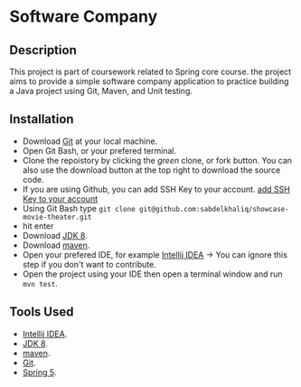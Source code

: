 # Software Company

## Description

This project is part of coursework related to Spring core course. the project aims to provide a simple software company application to practice building a Java project using Git, Maven, and Unit testing.


## Installation

- Download [Git](https://git-scm.com/downloads) at your local machine.
- Open Git Bash, or your prefered terminal.
- Clone the repoistory by clicking the _green_ clone, or fork button. You can also use the download button at the top right to download the source code.
- If you are using Github, you can add SSH Key to your account. [add SSH Key to your account](https://help.github.com/en/enterprise/2.15/user/articles/adding-a-new-ssh-key-to-your-github-account)
- Using Git Bash type ```git clone git@github.com:sabdelkhaliq/showcase-movie-theater.git```
- hit enter
- Download [JDK 8](https://www.oracle.com/java/technologies/javase-jdk8-downloads.html).
- Download [maven](https://maven.apache.org/download.cgi).
- Open your prefered IDE, for example [Intellij IDEA](https://www.jetbrains.com/idea/download) -> You can ignore this step if you don't want to contribute.
- Open the project using your IDE then open a terminal window and run `mvn test`.

## Tools Used

- [Intellij IDEA](https://www.jetbrains.com/idea/download).
- [JDK 8](https://www.oracle.com/java/technologies/javase-jdk8-downloads.html).
- [maven](https://maven.apache.org/download.cgi).
- [Git](https://git-scm.com/downloads).
- [Spring 5](https://spring.io/projects/spring-framework).
